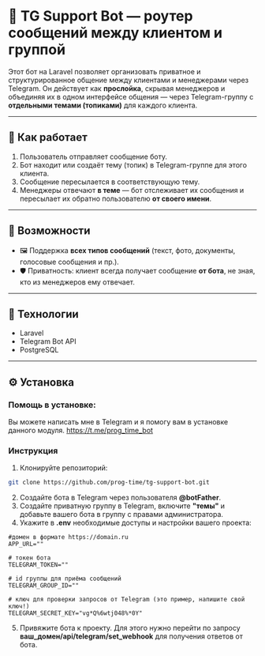 # 🤖 TG Support Bot — роутер сообщений между клиентом и группой

Этот бот на Laravel позволяет организовать приватное и структурированное общение между клиентами и менеджерами через Telegram. Он действует как **прослойка**, скрывая менеджеров и объединяя их в одном интерфейсе общения — через Telegram-группу с **отдельными темами (топиками)** для каждого клиента.

---

## 📌 Как работает

1. Пользователь отправляет сообщение боту.
2. Бот находит или создаёт тему (топик) в Telegram-группе для этого клиента.
3. Сообщение пересылается в соответствующую тему.
4. Менеджеры отвечают **в теме** — бот отслеживает их сообщения и пересылает их обратно пользователю **от своего имени**.

---

## 🚀 Возможности

- 🖼 Поддержка **всех типов сообщений** (текст, фото, документы, голосовые сообщения и пр.).
- 🛡 Приватность: клиент всегда получает сообщение **от бота**, не зная, кто из менеджеров ему отвечает.

---

## 🧱 Технологии

- Laravel
- Telegram Bot API
- PostgreSQL

---

## ⚙️ Установка

### Помощь в установке:
Вы можете написать мне в Telegram и я помогу вам в установке данного модуля.
https://t.me/prog_time_bot

### Инструкция
1. Клонируйте репозиторий:
```bash
git clone https://github.com/prog-time/tg-support-bot.git
```
   
2. Создайте бота в Telegram через пользователя **@botFather**.
3. Создайте приватную группу в Telegram, включите **"темы"** и добавьте вашего бота в группу с правами администратора.
4. Укажите в **.env** необходимые доступы и настройки вашего проекта:
```dotenv
#домен в формате https://domain.ru
APP_URL=""

# токен бота
TELEGRAM_TOKEN=""

# id группы для приёма сообщений
TELEGRAM_GROUP_ID=""

# ключ для проверки запросов от Telegram (это пример, напишите свой ключ!)
TELEGRAM_SECRET_KEY="vg*Q%6wtj048%*0Y"
```
5. Привяжите бота к проекту. Для этого нужно перейти по запросу **ваш_домен/api/telegram/set_webhook** для получения ответов от бота.

